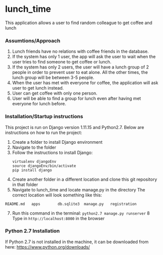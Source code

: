 # lunch_time
This application allows a user to find random colleague to get coffee and lunch

### Assumtions/Approach
1. Lunch friends have no relations with coffee friends in the database.
2. If the system has only 1 user, the app will ask the user to wait when the user tries to find someone to get coffee or lunch.
3. If the system has only 2 users, the user will have a lunch group of 2 people in order to prevent user to eat alone. All the other times, the lunch group will be between 3-5 people.
4. When the user has met with everyone for coffee, the application will ask user to get lunch instead.
5. User can get coffee with only one person.
6. User will be able to find a group for lunch even after having met everyone for lunch before.

### Installation/Startup instructions
This project is run on Django version 1.11.15 and Python2.7. Below are instructions on how to run the project:
1. Create a folder to install Django environment
2. Navigate to the folder
3. Follow the instructions to install Django:
    ```
    virtualenv djangoEnv
    source djangoEnv/bin/activate
    pip install django
    ```
4. Create another folder in a different location and clone this git repository in that folder
5. Navigate to lunch_time and locate manage.py in the directory
The correct location will look something like this:
```
README.md	apps		db.sqlite3	manage.py	registration
```
7. Run this command in the terminal: ```python2.7 manage.py runserver```
8 Type in ```http://localhost:8000``` in the browser


### Python 2.7 Installation
If Python 2.7 is not installed in the machine, it can be downloaded from here: https://www.python.org/downloads/
